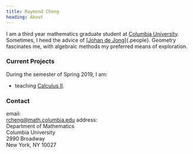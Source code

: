 ```yaml
---
title: Raymond Cheng
heading: About
---
```


I am a third year mathematics graduate student at
[Columbia University](http://math.columbia.edu).
Sometimes, I heed the advice of [[Johan de Jong](http://math.columbia.edu/~dejong)]{.people}.
Geometry fascinates me, with algebraic methods my preferred means of exploration.

### Current Projects
During the semester of Spring 2019, I am:

- teaching [Calculus II](S2019.html).

### Contact
<span class="contact-wrapper">
email: <br/>
<a id="email" href="mailto:rcheng@math.columbia.edu">rcheng@math.columbia.edu</a>
</span>
<span class="contact-wrapper">
address: <br/>
<div id="address">
Department of Mathematics<br/>
Columbia University<br/>
2990 Broadway<br/>
New York, NY 10027<br/>
</div>
</span>

